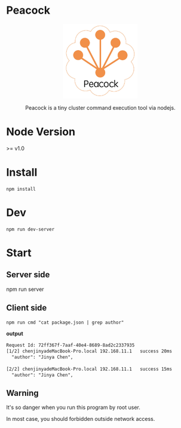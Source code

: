 # Peacock

<div align=center>
<img width="200" height="200" src="./dustbin/logo.jpg" alt="logo"/>
<p>
Peacock is a tiny cluster command execution tool via nodejs.
</p>
</div>


# Node Version
 \>= v1.0
 

# Install
```
npm install
```

# Dev
```
npm run dev-server
```

# Start

## Server side
npm run server

## Client side
```
npm run cmd "cat package.json | grep author"
```
**output**

```
Request Id: 72ff367f-7aaf-40e4-8689-8ad2c2337935
[1/2] chenjinyadeMacBook-Pro.local 192.168.11.1   success 20ms
  "author": "Jinya Chen",

[2/2] chenjinyadeMacBook-Pro.local 192.168.11.1   success 15ms
  "author": "Jinya Chen",
```

## Warning 

It's so danger when you run this program by root user.

In most case, you should forbidden outside network access.

